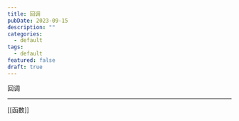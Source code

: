```yaml
---
title: 回调
pubDate: 2023-09-15
description: ""
categories:
  - default
tags:
  - default
featured: false
draft: true
---
```


回调

---

[[函数]]
